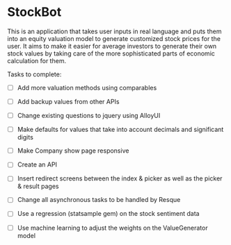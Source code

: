 StockBot
=========

This is an application that takes user inputs in real language and puts them into an equity valuation model to generate customized stock prices for the user.  It aims to make it easier for average investors to generate their own stock values by taking care of the more sophisticated parts of economic calculation for them.

Tasks to complete:

- [ ] Add more valuation methods using comparables

- [ ] Add backup values from other APIs

- [ ] Change existing questions to jquery using AlloyUI 

- [ ] Make defaults for values that take into account decimals and significant digits

- [ ] Make Company show page responsive

- [ ] Create an API

- [ ] Insert redirect screens between the index & picker as well as the picker & result pages

- [ ] Change all asynchronous tasks to be handled by Resque 

- [ ] Use a regression (statsample gem) on the stock sentiment data

- [ ] Use machine learning to adjust the weights on the ValueGenerator model


				
